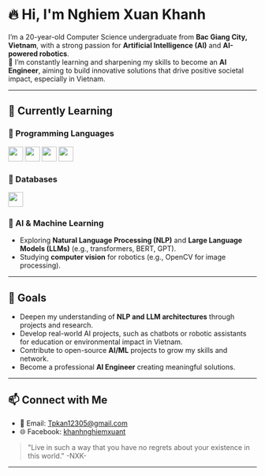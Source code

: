 # 🔥 Hi, I'm Nghiem Xuan Khanh

I’m a 20-year-old Computer Science undergraduate from **Bac Giang City, Vietnam**, with a strong passion for **Artificial Intelligence (AI)** and **AI-powered robotics**.  
🚀 I’m constantly learning and sharpening my skills to become an **AI Engineer**, aiming to build innovative solutions that drive positive societal impact, especially in Vietnam.

---

## 🧠 Currently Learning

### 📘 Programming Languages  
<img src="https://cdn.jsdelivr.net/gh/devicons/devicon/icons/c/c-original.svg" width="30"/> <img src="https://cdn.jsdelivr.net/gh/devicons/devicon/icons/cplusplus/cplusplus-original.svg" width="30"/> <img src="https://cdn.jsdelivr.net/gh/devicons/devicon/icons/python/python-original.svg" width="30"/> <img src="https://cdn.jsdelivr.net/gh/devicons/devicon/icons/java/java-original.svg" width="30"/>

### 💾 Databases  
<img src="https://cdn.jsdelivr.net/gh/devicons/devicon/icons/mysql/mysql-original.svg" width="30"/> 

### 🤖 AI & Machine Learning  
- Exploring **Natural Language Processing (NLP)** and **Large Language Models (LLMs)** (e.g., transformers, BERT, GPT).  
- Studying **computer vision** for robotics (e.g., OpenCV for image processing).  

---

## 🎯 Goals

- Deepen my understanding of **NLP and LLM architectures** through projects and research.  
- Develop real-world AI projects, such as chatbots or robotic assistants for education or environmental impact in Vietnam.  
- Contribute to open-source **AI/ML** projects to grow my skills and network.  
- Become a professional **AI Engineer** creating meaningful solutions.

---


## 📫 Connect with Me

- 📧 Email: [Tpkan12305@gmail.com](mailto:Tpkan12305@gmail.com)  
- 🌐 Facebook: [khanhnghiemxuant](https://www.facebook.com/khanhnghiemxuant)

> "Live in such a way that you have no regrets about your existence in this world." -NXK-

---
